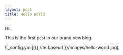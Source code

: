 ```yaml
---
layout: post
title: Hello World
---
```

Hi!

This is the first post in our brand new blog.


![_config.yml]({{ site.baseurl }}/images/hello-world.jpg)
